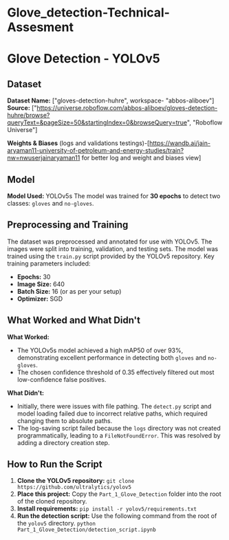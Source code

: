 # Glove_detection-Technical-Assesment
# Glove Detection - YOLOv5

## Dataset
**Dataset Name:** ["gloves-detection-huhre", workspace- "abbos-aliboev"]
**Source:** ["https://universe.roboflow.com/abbos-aliboev/gloves-detection-huhre/browse?queryText=&pageSize=50&startingIndex=0&browseQuery=true", "Roboflow Universe"]

**Weights & Biases**
(logs and validations testings)-[https://wandb.ai/jain-aryaman11-university-of-petroleum-and-energy-studies/train?nw=nwuserjainaryaman11 for better log and weight and biases view]
## Model
**Model Used:** YOLOv5s
The model was trained for **30 epochs** to detect two classes: `gloves` and `no-gloves`.

## Preprocessing and Training
The dataset was preprocessed and annotated for use with YOLOv5. The images were split into training, validation, and testing sets. The model was trained using the `train.py` script provided by the YOLOv5 repository. Key training parameters included:
- **Epochs:** 30
- **Image Size:** 640
- **Batch Size:** 16 (or as per your setup)
- **Optimizer:** SGD

## What Worked and What Didn't
**What Worked:**
- The YOLOv5s model achieved a high mAP50 of over 93%, demonstrating excellent performance in detecting both `gloves` and `no-gloves`.
- The chosen confidence threshold of 0.35 effectively filtered out most low-confidence false positives.

**What Didn't:**
- Initially, there were issues with file pathing. The `detect.py` script and model loading failed due to incorrect relative paths, which required changing them to absolute paths.
- The log-saving script failed because the `logs` directory was not created programmatically, leading to a `FileNotFoundError`. This was resolved by adding a directory creation step.

## How to Run the Script
1.  **Clone the YOLOv5 repository:**
    `git clone https://github.com/ultralytics/yolov5`
2.  **Place this project:**
    Copy the `Part_1_Glove_Detection` folder into the root of the cloned repository.
3.  **Install requirements:**
    `pip install -r yolov5/requirements.txt`
4.  **Run the detection script:**
    Use the following command from the root of the `yolov5` directory.
    `python Part_1_Glove_Detection/detection_script.ipynb`
